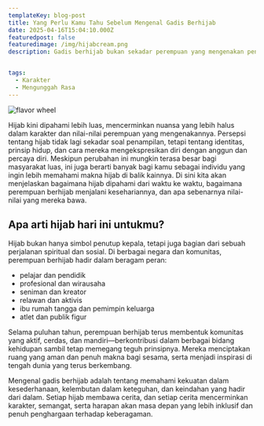 ```yaml
---
templateKey: blog-post
title: Yang Perlu Kamu Tahu Sebelum Mengenal Gadis Berhijab
date: 2025-04-16T15:04:10.000Z
featuredpost: false
featuredimage: /img/hijabcream.png
description: Gadis berhijab bukan sekadar perempuan yang mengenakan penutup kepala,tapi merepresentasikan nilai, keyakinan, dan pilihan hidup yang kuat. Dalam kehidupan sehari-hari, banyak dari mereka dikenal karena kelembutan sikap dan keteguhan prinsip yang jarang terlihat secara mencolok, namun meninggalkan kesan mendalam. Dalam beberapa dekade terakhir, citra gadis berhijab mulai dikenal lebih luas dan diapresiasi sebagai simbol kekuatan yang dibalut dalam kesederhanaan.


tags:
  - Karakter
  - Mengunggah Rasa
---
```

![flavor wheel](/img/hijabcream.png)

Hijab kini dipahami lebih luas, mencerminkan nuansa yang lebih halus dalam karakter dan nilai-nilai perempuan yang mengenakannya. Persepsi tentang hijab tidak lagi sekadar soal penampilan, tetapi tentang identitas, prinsip hidup, dan cara mereka mengekspresikan diri dengan anggun dan percaya diri.
Meskipun perubahan ini mungkin terasa besar bagi masyarakat luas, ini juga berarti banyak bagi kamu sebagai individu yang ingin lebih memahami makna hijab di balik kainnya. Di sini kita akan menjelaskan bagaimana hijab dipahami dari waktu ke waktu, bagaimana perempuan berhijab menjalani kesehariannya, dan apa sebenarnya nilai-nilai yang mereka bawa.

## Apa arti hijab hari ini untukmu?
Hijab bukan hanya simbol penutup kepala, tetapi juga bagian dari sebuah perjalanan spiritual dan sosial. Di berbagai negara dan komunitas, perempuan berhijab hadir dalam beragam peran:

* pelajar dan pendidik
* profesional dan wirausaha
* seniman dan kreator
* relawan dan aktivis
* ibu rumah tangga dan pemimpin keluarga
* atlet dan publik figur

Selama puluhan tahun, perempuan berhijab terus membentuk komunitas yang aktif, cerdas, dan mandiri—berkontribusi dalam berbagai bidang kehidupan sambil tetap memegang teguh prinsipnya. Mereka menciptakan ruang yang aman dan penuh makna bagi sesama, serta menjadi inspirasi di tengah dunia yang terus berkembang.

Mengenal gadis berhijab adalah tentang memahami kekuatan dalam kesederhanaan, kelembutan dalam keteguhan, dan keindahan yang hadir dari dalam. Setiap hijab membawa cerita, dan setiap cerita mencerminkan karakter, semangat, serta harapan akan masa depan yang lebih inklusif dan penuh penghargaan terhadap keberagaman.
